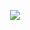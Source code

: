 <!--

layout : post
title : Como deployar DeepSeek en tu propio servidor usando devops 
description : 
category : devops,ci/cd
tags : devops,ci/cd
comments : true
author : JRichardsz & Bitmanuc
thumbnail_image_url: https://github.com/user-attachments/assets/8c1ee4f1-5fa3-4af0-8141-12f9acedfe9d
datetime : "2025-02-08"
duration: 00:11:31
sound:
    type : vocaroo_url
    value : https://vocaroo.com/embed/14ue5R2QCy4H?autoplay=0
    language: es
-->

<p align="center">
  <img src="https://github.com/user-attachments/assets/8c1ee4f1-5fa3-4af0-8141-12f9acedfe9d" class="sing_post_top_image"/>
</p>
